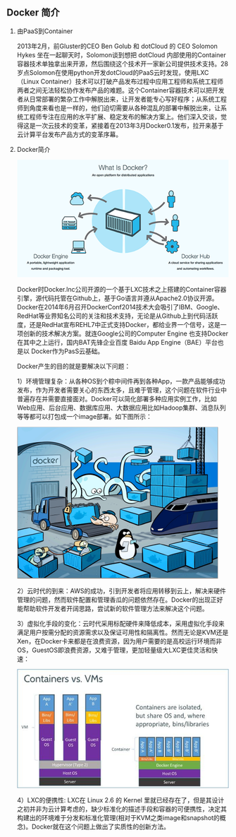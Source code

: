 ## Docker 简介


1. 由PaaS到Container
	
	2013年2月，前Gluster的CEO Ben Golub 和 dotCloud 的 CEO Solomon Hykes 坐在一起聊天时，Solomon谈到想把 dotCloud    内部使用的Container容器技术单独拿出来开源，然后围绕这个技术开一家新公司提供技术支持。28岁点Solomon在使用python开发dotCloud的PaaS云时发现，使用LXC（Linux Container）技术可以打破产品发布过程中应用工程师和系统工程师两者之间无法轻松协作发布产品的难题。这个Container容器技术可以把开发者从日常部署的繁杂工作中解脱出来，让开发者能专心写好程序；从系统工程师到角度来看也是一样的，他们迫切需要从各种混乱的部署中解脱出来，让系统工程师专注在应用的水平扩展、稳定发布的解决方案上。他们深入交谈，觉得这是一次云技术的变革，紧接着在2013年3月Docker0.1发布，拉开来基于云计算平台发布产品方式的变革序幕。

1. Docker简介

	![image](images/dockerIND1.jpg)
		
	
	Docker时Docker.lnc公司开源的一个基于LXC技术之上搭建的Container容器引擎，源代码托管在Github上，基于Go语言并遵从Apache2.0协议开源。Docker在2014年6月召开DockerConf2014技术大会吸引了IBM、Google、RedHat等业界知名公司的关注和技术支持，无论是从Github上到代码活跃度，还是RedHat宣布REHL7中正式支持Docker，都给业界一个信号，这是一项创新的技术解决方案。就连Google公司的Computer Engine 也支持Docker在其中之上运行，国内BAT先锋企业百度 Baidu App Engine（BAE）平台也是以 Docker作为PasS云基础。
	
	Docker产生的目的就是要解决以下问题：
	
	1）环境管理复杂：从各种OS到个粽中间件再到各种App，一款产品能够成功发布，作为开发者需要关心的东西太多，且难于管理，这个问题在软件行业中普遍存在并需要直接面对。Docker可以简化部署多种应用实例工作，比如Web应用、后台应用、数据库应用、大数据应用比如Hadoop集群、消息队列等等都可以打包成一个image部署。如下图所示：
	
	![image](images/dockerIND3.jpg)
	
	2）云时代的到来：AWS的成功，引到开发者将应用转移到云上，解决来硬件管理的问题，然而软件配置和管理香瓜的问题依然存在。Docker的出现正好能帮助软件开发者开阔思路，尝试新的软件管理方法来解决这个问题。
	
	3）虚拟化手段的变化：云时代采用标配硬件来降低成本，采用虚拟化手段来满足用户按需分配的资源需求以及保证可用性和隔离性。然而无论是KVM还是Xen，在Docker卡来都是在浪费资源，因为用户需要的是高校运行环境而非OS，GuestOS即浪费资源，又难于管理，更加轻量级大LXC更佳灵活和快速：
	
	![image](images/dockerIND4.jpg)
			
	4）LXC的便携性: LXC在 Linux 2.6 的 Kernel 里就已经存在了，但是其设计之初并非为云计算考虑的，缺少标准化的描述手段和容器的可便携性，决定其构建出的环境难于分发和标准化管理(相对于KVM之类image和snapshot的概念)。Docker就在这个问题上做出了实质性的创新方法。

	
	 


